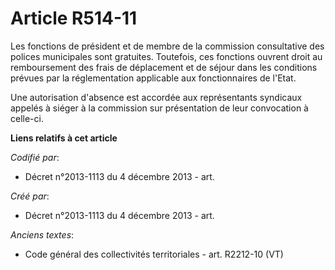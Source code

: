# Article R514-11

Les fonctions de président et de membre de la commission consultative des polices municipales sont gratuites. Toutefois, ces
fonctions ouvrent droit au remboursement des frais de déplacement et de séjour dans les conditions prévues par la
réglementation applicable aux fonctionnaires de l'Etat.

Une autorisation d'absence est accordée aux représentants syndicaux appelés à siéger à la commission sur présentation de leur
convocation à celle-ci.

**Liens relatifs à cet article**

_Codifié par_:

  - Décret n°2013-1113 du 4 décembre 2013 - art.

_Créé par_:

  - Décret n°2013-1113 du 4 décembre 2013 - art.

_Anciens textes_:

  - Code général des collectivités territoriales - art. R2212-10 (VT)
